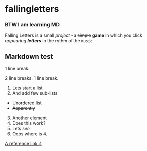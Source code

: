 # fallingletters

### BTW I am learning MD

Falling Letters is a small *project* - a ~~simple~~ **game** in which you click _appearing **letters**_ in the ~~rythm~~ of the `music`.

## Markdown test
1 line break.


2 line breaks.
1 line break.

1. Lets start a list
2. And add few sub-lists
  * Unordered list
  * ~~Apparently~~
3. Another element
  2. Does this work?
  3. Lets _see_
5. Oops where is 4.

[A reference link :)][1]

[1]: www.google.com
